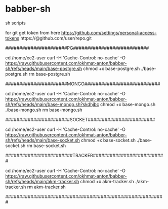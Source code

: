 # babber-sh
sh scripts

for git get token from here https://github.com/settings/personal-access-tokens
https://<token>@github.com/user/repo.git

######################PG###########################

cd /home/ec2-user
curl -H 'Cache-Control: no-cache' -O https://raw.githubusercontent.com/okhmat-anton/babber-sh/refs/heads/main/base-postgre.sh
chmod +x base-postgre.sh
./base-postgre.sh
rm base-postgre.sh

######################MONGO###########################

cd /home/ec2-user
curl -H 'Cache-Control: no-cache' -O https://raw.githubusercontent.com/okhmat-anton/babber-sh/refs/heads/main/base-mongo.sh?skdhjbc
chmod +x base-mongo.sh
./base-mongo.sh
rm base-mongo.sh

#######################SOCKET########################

cd /home/ec2-user
curl -H 'Cache-Control: no-cache' -O https://raw.githubusercontent.com/okhmat-anton/babber-sh/refs/heads/main/base-socket.sh
chmod +x base-socket.sh
./base-socket.sh
rm base-socket.sh

########################TRACKER##########################

cd /home/ec2-user
curl -H 'Cache-Control: no-cache' -O https://raw.githubusercontent.com/okhmat-anton/babber-sh/refs/heads/main/akm-tracker.sh
chmod +x akm-tracker.sh
./akm-tracker.sh
rm akm-tracker.sh

#########################################################
